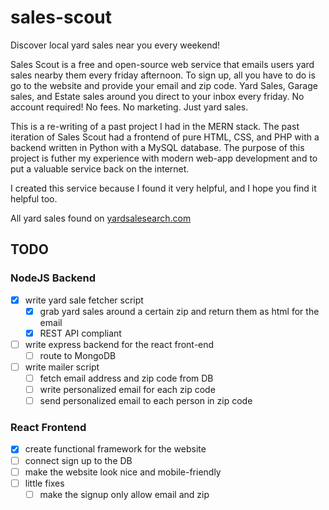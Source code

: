 # sales-scout

Discover local yard sales near you every weekend!

Sales Scout is a free and open-source web service that emails users yard sales nearby them every friday afternoon.
To sign up, all you have to do is go to the website and provide your email and zip code.
Yard Sales, Garage sales, and Estate sales around you direct to your inbox every friday. 
No account required!
No fees.
No marketing.
Just yard sales.

This is a re-writing of a past project I had in the MERN stack.
The past iteration of Sales Scout had a frontend of pure HTML, CSS, and PHP with a backend written in Python with a MySQL database.
The purpose of this project is futher my experience with modern web-app development and to put a valuable service back on the internet.

I created this service because I found it very helpful, and I hope you find it helpful too.

All yard sales found on [yardsalesearch.com](https://www.yardsalesearch.com/)

## TODO

### NodeJS Backend

- [X] write yard sale fetcher script
    - [X] grab yard sales around a certain zip and return them as html for the email
    - [X] REST API compliant
- [ ] write express backend for the react front-end
    - [ ] route to MongoDB
- [ ] write mailer script
    - [ ] fetch email address and zip code from DB
    - [ ] write personalized email for each zip code
    - [ ] send personalized email to each person in zip code

### React Frontend

- [X] create functional framework for the website
- [ ] connect sign up to the DB
- [ ] make the website look nice and mobile-friendly
- [ ] little fixes
    - [ ] make the signup only allow email and zip
